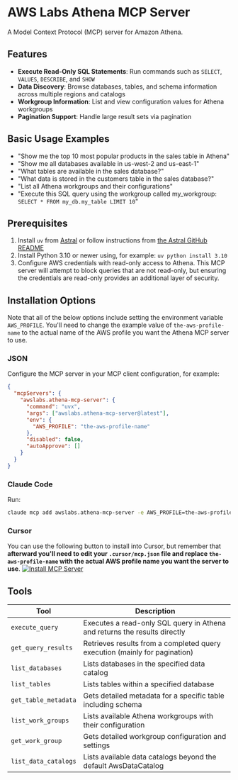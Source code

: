 # AWS Labs Athena MCP Server

A Model Context Protocol (MCP) server for Amazon Athena.

## Features
- **Execute Read-Only SQL Statements**: Run commands such as `SELECT`, `VALUES`, `DESCRIBE`, and `SHOW`
- **Data Discovery**: Browse databases, tables, and schema information across multiple regions and catalogs
- **Workgroup Information**: List and view configuration values for Athena workgroups
- **Pagination Support**: Handle large result sets via pagination

## Basic Usage Examples
- "Show me the top 10 most popular products in the sales table in Athena"
- "Show me all databases available in us-west-2 and us-east-1"
- "What tables are available in the sales database?"
- "What data is stored in the customers table in the sales database?"
- "List all Athena workgroups and their configurations"
- "Execute this SQL query using the workgroup called my_workgroup: `SELECT * FROM my_db.my_table LIMIT 10`"

## Prerequisites
1. Install `uv` from [Astral](https://docs.astral.sh/uv/getting-started/installation/) or follow instructions from [the Astral GitHub README](https://github.com/astral-sh/uv#installation)
2. Install Python 3.10 or newer using, for example: `uv python install 3.10`
3. Configure AWS credentials with read-only access to Athena. This MCP server will attempt to block queries that are not read-only, but ensuring the credentials are read-only provides an additional layer of security.

## Installation Options

Note that all of the below options include setting the environment variable `AWS_PROFILE`. You'll need to change the example value of `the-aws-profile-name` to the actual name of the AWS profile you want the Athena MCP server to use.

### JSON
Configure the MCP server in your MCP client configuration, for example:

```json
{
  "mcpServers": {
    "awslabs.athena-mcp-server": {
      "command": "uvx",
      "args": ["awslabs.athena-mcp-server@latest"],
      "env": {
        "AWS_PROFILE": "the-aws-profile-name"
      },
      "disabled": false,
      "autoApprove": []
    }
  }
}
```

### Claude Code
Run:
```sh
claude mcp add awslabs.athena-mcp-server -e AWS_PROFILE=the-aws-profile-name -- uvx awslabs.athena-mcp-server@latest
```

### Cursor
You can use the following button to install into Cursor, but remember that **afterward you'll need to edit your `.cursor/mcp.json` file and replace `the-aws-profile-name` with the actual AWS profile name you want the server to use**.
[![Install MCP Server](https://cursor.com/deeplink/mcp-install-dark.svg)](https://cursor.com/install-mcp?name=awslabs.athena-mcp-server&config=eyJjb21tYW5kIjoidXZ4IiwiYXJncyI6WyJhd3NsYWJzLmF0aGVuYS1tY3Atc2VydmVyQGxhdGVzdCJdLCJlbnYiOnsiQVdTX1BST0ZJTEUiOiJ0aGUtYXdzLXByb2ZpbGUtbmFtZSJ9LCJkaXNhYmxlZCI6ZmFsc2UsImF1dG9BcHByb3ZlIjpbXX0=)

## Tools

| Tool | Description |
|------|-------------|
| `execute_query` | Executes a read-only SQL query in Athena and returns the results directly |
| `get_query_results` | Retrieves results from a completed query execution (mainly for pagination) |
| `list_databases` | Lists databases in the specified data catalog |
| `list_tables` | Lists tables within a specified database |
| `get_table_metadata` | Gets detailed metadata for a specific table including schema |
| `list_work_groups` | Lists available Athena workgroups with their configuration |
| `get_work_group` | Gets detailed workgroup configuration and settings |
| `list_data_catalogs` | Lists available data catalogs beyond the default AwsDataCatalog |

